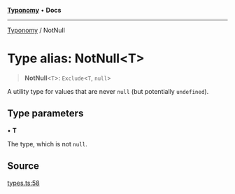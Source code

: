 [**Typonomy**](../README.md) • **Docs**

***

[Typonomy](../globals.md) / NotNull

# Type alias: NotNull\<T\>

> **NotNull**\<`T`\>: `Exclude`\<`T`, `null`\>

A utility type for values that are never `null` (but potentially `undefined`).

## Type parameters

• **T**

The type, which is not `null`.

## Source

[types.ts:58](https://github.com/softcraft-development/typonomy/blob/862c1ddee53805e60a02ad4f6ec1cd71d6a929be/src/types.ts#L58)
